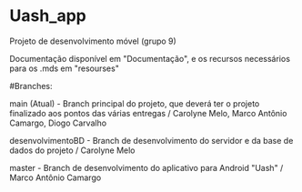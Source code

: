 # Uash_app
Projeto de desenvolvimento móvel (grupo 9)


Documentação disponível em "Documentação", e os recursos necessários para os .mds em "resourses"



#Branches: 




main (Atual) - Branch principal do projeto, que deverá ter o projeto finalizado aos pontos das várias entregas / Carolyne Melo, Marco Antônio Camargo, Diogo Carvalho




desenvolvimentoBD - Branch de desenvolvimento do servidor e da base de dados do projeto / Carolyne Melo




master - Branch de desenvolvimento do aplicativo para Android "Uash" / Marco Antônio Camargo

